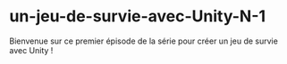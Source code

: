 # un-jeu-de-survie-avec-Unity-N-1
 Bienvenue sur ce premier épisode de la série pour créer un jeu de survie avec Unity !
